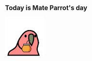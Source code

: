 <h2>Today is Mate Parrot's day</h2><img src="https://raw.githubusercontent.com/jmhobbs/cultofthepartyparrot.com/master/parrots/hd/mateparrot.gif" />